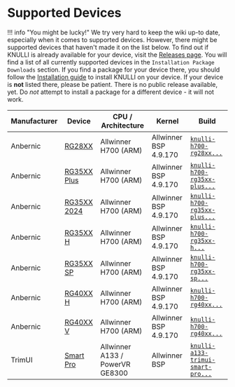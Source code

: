 # Supported Devices

!!! info "You might be lucky!"
    We try very hard to keep the wiki up-to date, especially when it comes to supported devices. However, there might be supported devices that haven't made it on the list below. To find out if KNULLI is already available for your device, visit the [Releases page](https://github.com/knulli-cfw/distribution/releases/latest). You will find a list of all currently supported devices in the `Installation Package Downloads` section. If you find a package for your device there, you should follow the [Installation guide](../../play/install) to install KNULLI on your device. If your device is **not** listed there, please be patient. There is no public release available, yet. Do *not* attempt to install a package for a different device - it will not work.

| Manufacturer | Device | CPU / Architecture | Kernel | Build |
| -- | -- | -- | -- | -- |
| Anbernic | [RG28XX](anbernic/rg28xx.md) | Allwinner H700 (ARM) | Allwinner BSP 4.9.170 | [`knulli-h700-rg28xx...`](https://github.com/knulli-cfw/distribution/releases) |
| Anbernic | [RG35XX Plus](anbernic/rg35xx-plus) | Allwinner H700 (ARM) | Allwinner BSP 4.9.170 | [`knulli-h700-rg35xx-plus...`](https://github.com/knulli-cfw/distribution/releases) |
| Anbernic | [RG35XX 2024](anbernic/rg35xx-2024) | Allwinner H700 (ARM) | Allwinner BSP 4.9.170 | [`knulli-h700-rg35xx-plus...`](https://github.com/knulli-cfw/distribution/releases) |
| Anbernic | [RG35XX H](anbernic/rg35xx-h) | Allwinner H700 (ARM) | Allwinner BSP 4.9.170 | [`knulli-h700-rg35xx-h...`](https://github.com/knulli-cfw/distribution/releases) |
| Anbernic | [RG35XX SP](anbernic/rg35xx-sp) | Allwinner H700 (ARM) | Allwinner BSP 4.9.170 | [`knulli-h700-rg35xx-sp...`](https://github.com/knulli-cfw/distribution/releases) |
| Anbernic | [RG40XX H](anbernic/rg40xx-h) | Allwinner H700 (ARM) | Allwinner BSP 4.9.170 | [`knulli-h700-rg40xx...`](https://github.com/knulli-cfw/distribution/releases) |
| Anbernic | [RG40XX V](anbernic/rg40xx-v) | Allwinner H700 (ARM) | Allwinner BSP 4.9.170 | [`knulli-h700-rg40xx...`](https://github.com/knulli-cfw/distribution/releases) |
| TrimUI | [Smart Pro](trimui/smart-pro) | Allwinner A133 / PowerVR GE8300 | Allwinner BSP | [`knulli-a133-trimui-smart-pro...`](https://github.com/knulli-cfw/distribution/releases) |
